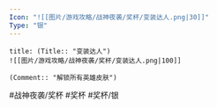 ```yaml
---
Icon: "![[图片/游戏攻略/战神夜袭/奖杯/变装达人.png|30]]"
Type: "银"
---
```

```ad-common-silver-trophy
title: (Title:: "变装达人")
![[图片/游戏攻略/战神夜袭/奖杯/变装达人.png|100]]

(Comment:: "解锁所有英雄皮肤")
```

#战神夜袭/奖杯 #奖杯 #奖杯/银
